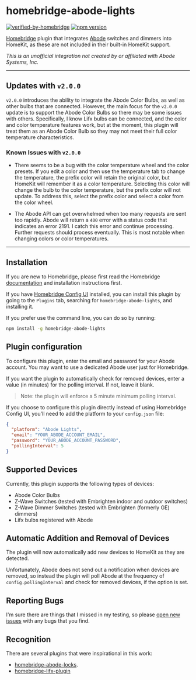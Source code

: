 # homebridge-abode-lights

[![verified-by-homebridge](https://badgen.net/badge/homebridge/verified/purple)](https://github.com/homebridge/homebridge/wiki/Verified-Plugins)
[![npm version](https://badge.fury.io/js/homebridge-abode-lights.svg)](https://badge.fury.io/js/homebridge-abode-lights)

[Homebridge](https://homebridge.io) plugin that integrates [Abode](https://goabode.com) switches and dimmers into HomeKit, as these are not included in their built-in HomeKit support.

_This is an unofficial integration not created by or affiliated with Abode Systems, Inc._

---

## Updates with `v2.0.0`

`v2.0.0` introduces the ability to integrate the Abode Color Bulbs, as well as other bulbs that are connected. However, the main focus for the `v2.0.0` update is to support the Abode Color Bulbs so there may be some issues with others. Specifically, I know Lifx bulbs can be connected, and the color and color temperature features work, but at the moment, this plugin will treat them as an Abode Color Bulb so they may not meet their full color temperature characteristics.

### Known Issues with `v2.0.0`

- There seems to be a bug with the color temperature wheel and the color presets. If you edit a color and then use the temperature tab to change the temperature, the prefix color will retain the original color, but HomeKit will remember it as a color temperature. Selecting this color will change the bulb to the color temperature, but the prefix color will not update. To address this, select the prefix color and select a color from the color wheel.

- The Abode API can get overwhelmed when too many requests are sent too rapidly. Abode will return a `400` error with a status code that indicates an error 2191. I catch this error and continue processing. Further requests should process eventually. This is most notable when changing colors or color temperatures.

---

## Installation

If you are new to Homebridge, please first read the Homebridge [documentation](https://github.com/homebridge/homebridge/wiki) and installation instructions first.

If you have [Homebridge Config UI](https://github.com/oznu/homebridge-config-ui-x) installed, you can install this plugin by going to the `Plugins` tab, searching for `homebridge-abode-lights`, and installing it.

If you prefer use the command line, you can do so by running:

```sh
npm install -g homebridge-abode-lights
```

## Plugin configuration

To configure this plugin, enter the email and password for your Abode account. You may want to use a dedicated Abode user just for Homebridge.

If you want the plugin to automatically check for removed devices, enter a value (in minutes) for the polling interval. If not, leave it blank.

>Note: the plugin will enforce a 5 minute minimum polling interval.

If you choose to configure this plugin directly instead of using Homebridge Config UI, you'll need to add the platform to your `config.json` file:

```json
{
  "platform": "Abode Lights",
  "email": "YOUR_ABODE_ACCOUNT_EMAIL",
  "password": "YOUR_ABODE_ACCOUNT_PASSWORD",
  "pollingInterval": 5
}
```

## Supported Devices

Currently, this plugin supports the following types of devices:

- Abode Color Bulbs
- Z-Wave Switches (tested with Embrighten indoor and outdoor switches)
- Z-Wave Dimmer Switches (tested with Embrighten (formerly GE) dimmers)
- Lifx bulbs registered with Abode

## Automatic Addition and Removal of Devices

The plugin will now automatically add new devices to HomeKit as they are detected.

Unfortunately, Abode does not send out a notification when devices are removed, so instead the plugin will poll Abode at the frequency of `config.pollingInterval` and check for removed devices, if the option is set.

## Reporting Bugs

I'm sure there are things that I missed in my testing, so please [open new issues](https://github.com/chrisbsmith/homebridge-abode-lights/issues/new) with any bugs that you find.

## Recognition

There are several plugins that were inspirational in this work:

- [homebridge-abode-locks](https://github.com/jasperpatterson/homebridge-abode-locks).
- [homebridge-lifx-plugin](https://github.com/calvarium/homebridge-lifx-plugin)
